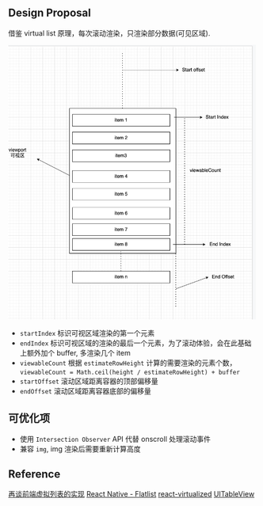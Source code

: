 ## Design Proposal

借鉴 virtual list 原理，每次滚动渲染，只渲染部分数据(可见区域).

<img src="./design.png" style="max-width: 500px">

- `startIndex` 标识可视区域渲染的第一个元素
- `endIndex` 标识可视区域的渲染的最后一个元素，为了滚动体验，会在此基础上额外加个 buffer, 多渲染几个 item
- `viewableCount` 根据 `estimateRowHeight` 计算的需要渲染的元素个数，`viewableCount = Math.ceil(height / estimateRowHeight) + buffer`
- `startOffset` 滚动区域距离容器的顶部偏移量
- `endOffset` 滚动区域距离容器底部的偏移量

## 可优化项
- 使用 `Intersection Observer` API 代替 onscroll 处理滚动事件
- 兼容 `img`, img 渲染后需要重新计算高度

## Reference
[再谈前端虚拟列表的实现](https://zhuanlan.zhihu.com/p/34585166)
[React Native - Flatlist](https://reactnative.dev/docs/flatlist)
[react-virtualized](https://github.com/bvaughn/react-virtualized)
[UITableView](https://developer.apple.com/documentation/uikit/uitableview)
